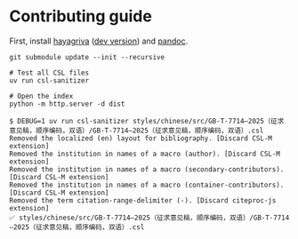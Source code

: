 # Contributing guide

First, install [hayagriva](https://github.com/typst/hayagriva) ([dev version](https://github.com/typst-community/dev-builds/)) and [pandoc](https://pandoc.org).

```shell
git submodule update --init --recursive

# Test all CSL files
uv run csl-sanitizer

# Open the index
python -m http.server -d dist
```

```shell
$ DEBUG=1 uv run csl-sanitizer styles/chinese/src/GB-T-7714—2025（征求意见稿，顺序编码，双语）/GB-T-7714—2025（征求意见稿，顺序编码，双语）.csl
Removed the localized (en) layout for bibliography. [Discard CSL-M extension]
Removed the institution in names of a macro (author). [Discard CSL-M extension]
Removed the institution in names of a macro (secondary-contributors). [Discard CSL-M extension]
Removed the institution in names of a macro (container-contributors). [Discard CSL-M extension]
Removed the term citation-range-delimiter (-). [Discard citeproc-js extension]
✅ styles/chinese/src/GB-T-7714—2025（征求意见稿，顺序编码，双语）/GB-T-7714—2025（征求意见稿，顺序编码，双语）.csl
```

